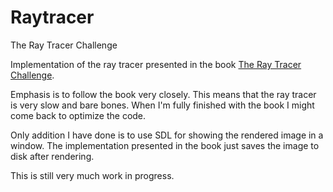 # Raytracer
The Ray Tracer Challenge

Implementation of the ray tracer presented in the book [The Ray Tracer Challenge](http://raytracerchallenge.com/).

Emphasis is to follow the book very closely. This means that the ray tracer is very slow and bare bones. When I'm fully finished with the book I might come back to optimize the code. 

Only addition I have done is to use SDL for showing the rendered image in a window. The implementation presented in the book just saves the image to disk after rendering.

This is still very much work in progress.
